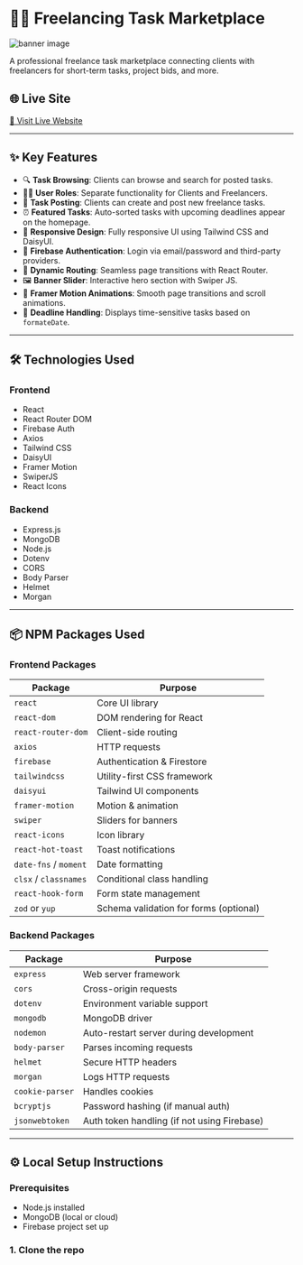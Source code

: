 # 🧑‍💼 Freelancing Task Marketplace
<img src="https://i.ibb.co/PGFG5qJf/image.png" alt="banner image"/>

A professional freelance task marketplace connecting clients with freelancers for short-term tasks, project bids, and more.

## 🌐 Live Site

[🔗 Visit Live Website](https://jobnest-a10.web.app/)

---

## ✨ Key Features

- 🔍 **Task Browsing**: Clients can browse and search for posted tasks.
- 🧑‍💼 **User Roles**: Separate functionality for Clients and Freelancers.
- 📝 **Task Posting**: Clients can create and post new freelance tasks.
- ⏰ **Featured Tasks**: Auto-sorted tasks with upcoming deadlines appear on the homepage.
- 🎨 **Responsive Design**: Fully responsive UI using Tailwind CSS and DaisyUI.
- 🔐 **Firebase Authentication**: Login via email/password and third-party providers.
- 🧭 **Dynamic Routing**: Seamless page transitions with React Router.
- 🖼️ **Banner Slider**: Interactive hero section with Swiper JS.
- 🌟 **Framer Motion Animations**: Smooth page transitions and scroll animations.
- 📅 **Deadline Handling**: Displays time-sensitive tasks based on `formateDate`.

---

## 🛠️ Technologies Used

### Frontend

- React
- React Router DOM
- Firebase Auth
- Axios
- Tailwind CSS
- DaisyUI
- Framer Motion
- SwiperJS
- React Icons

### Backend

- Express.js
- MongoDB
- Node.js
- Dotenv
- CORS
- Body Parser
- Helmet
- Morgan

---

## 📦 NPM Packages Used

### Frontend Packages

| Package              | Purpose                                        |
|----------------------|------------------------------------------------|
| `react`              | Core UI library                                |
| `react-dom`          | DOM rendering for React                        |
| `react-router-dom`   | Client-side routing                            |
| `axios`              | HTTP requests                                  |
| `firebase`           | Authentication & Firestore                     |
| `tailwindcss`        | Utility-first CSS framework                    |
| `daisyui`            | Tailwind UI components                         |
| `framer-motion`      | Motion & animation                             |
| `swiper`             | Sliders for banners                            |
| `react-icons`        | Icon library                                   |
| `react-hot-toast`    | Toast notifications                            |
| `date-fns` / `moment`| Date formatting                                |
| `clsx` / `classnames`| Conditional class handling                     |
| `react-hook-form`    | Form state management                          |
| `zod` or `yup`       | Schema validation for forms (optional)         |

### Backend Packages

| Package         | Purpose                                     |
|------------------|---------------------------------------------|
| `express`        | Web server framework                        |
| `cors`           | Cross-origin requests                       |
| `dotenv`         | Environment variable support                |
| `mongodb`        | MongoDB driver                              |
| `nodemon`        | Auto-restart server during development      |
| `body-parser`    | Parses incoming requests                    |
| `helmet`         | Secure HTTP headers                         |
| `morgan`         | Logs HTTP requests                          |
| `cookie-parser`  | Handles cookies                             |
| `bcryptjs`       | Password hashing (if manual auth)           |
| `jsonwebtoken`   | Auth token handling (if not using Firebase) |

---

## ⚙️ Local Setup Instructions

### Prerequisites

- Node.js installed
- MongoDB (local or cloud)
- Firebase project set up

### 1. Clone the repo

```bash
